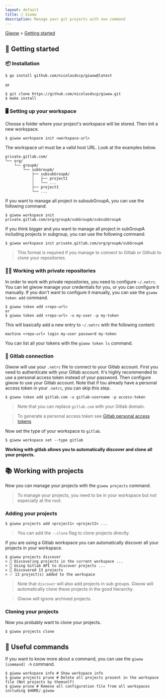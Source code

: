```yaml
---
layout: default
title: 🔱 Giwow
description: Manage your git projects with one command
---
```


[Giwow](/) > [Getting started](/getting-started.html)

## 🚀 Getting started

### 📦 Installation

```shell
$ go install github.com/nicolasdscp/giwow@latest
```
or

```shell
$ git clone https://github.com/nicolasdscp/giwow.git
$ make install
```

### 🖥 Setting up your workspace

Choose a folder where your project's workspace will be stored.
Then init a new workspace.

```shell
$ giwow workspace init <workspace-url>
```

The workspace url must be a valid host URL. Look at the examples below.

```
private.gitlab.com/
└── org/
    └── groupA/
        └── subGroupA/
            ├── subsubGroupA/
            │   ├── project1
            │   └── ...
            ├── project1
            └── ...
```

If you want to manage all project in subsubGroupA, you can use the following command:

```shell
$ giwow workspace init private.gitlab.com/org/groupA/subGroupA/subsubGroupA
```

If you think bigger and you want to manage all project in subGroupA including projects in subgroup, you can use the following command:

```shell
$ giwow workspace init private.gitlab.com/org/groupA/subGroupA
```

> This format is required if you manage to connect to Gitlab or Github to clone your repositories.

### 🕵🏼‍ Working with private repositories

In order to work with private repositories, you need to configure `~/.netrc`.
You can let giwow manage your credentials for you, or you can configure it manually.
If you don't want to configure it manually, you can use the `giwow token add` command.

```shell
$ giwow token add <repo-url>
or
$ giwow token add <repo-url> -u my-user -p my-token
```

This will basically add a new entry to `~/.netrc` with the following content:

```shell
machine <repo-url> login my-user password my-token
```

You can list all your tokens with the `giwow token ls` command.

### 🦊 Gitlab connection

Giwow will use your `.netrc` file to connect to your Gitlab account.
First you need to authenticate with your Gitlab account.
It's highly recommended to use a personal access token instead of your password.
Then configure giwow to use your Gitlab account.
Note that if tou already have a personal access token in your `.netrc`, you can skip this step.

```shell
$ giwow token add gitlab.com -u gitlab-username -p access-token
```
> Note that you can replace `gitlab.com` with your Gitlab domain.

> To generate a personal access token see [Gitlab personal access tokens](https://docs.gitlab.com/ee/user/profile/personal_access_tokens.html)

Now set the type of your workspace to `gitlab`.

```shell
$ giwow workspace set --type gitlab
```

**Working with gitlab allows you to automatically discover and clone all your projects.**

## 📚 Working with projects

Now you can manage your projects with the `giwow projects` command.

> To manage your projects, you need to be in your workspace but not especially at the root.


### Adding your projects

```shell
$ giwow projects add <project1> <project2> ...
```

> You can add the `--clone` flag to clone projects directly.

If you are using a Gitlab workspace you can automatically discover all your projects in your workspace.

```
$ giwow projects discover
> 🔎 Discovering projects in the current workspace ...
> 🦊 Using Gitlab API to discover projects ...
> 🎉 Discovered 13 projects
> ✅ 13 project(s) added to the workspace
```

> Note that `discover` will also add projects in sub groups.
> Giwow will automatically clone these projects in the good hierarchy.

> Giwow will ignore archived projects.

### Cloning your projects

Now you probably want to clone your projects.

```shell
$ giwow projects clone
```

## 🛟 Useful commands

If you want to know more about a command, you can use the `giwow [command] -h` command.

```shell
$ giwow workspace info # Show workspace info
$ giwow projects prune # Delete all projects present in the workspace file (Not projects by themself)
$ giwow prune # Remove all configuration file from all workspaces including $HOME/.giwow
```